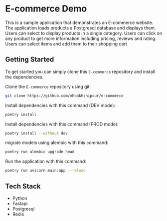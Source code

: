 # E-commerce Demo

This is a sample application that demonstrates an E-commerce website. The application loads 
products a Postgresql database and displays them. Users can select to display products in a single category. Users can 
click on any product to get more information including pricing, reviews and rating. Users can select items and 
add them to their shopping cart


## Getting Started
To get started  you can simply clone this `E-commerce` repository and install the dependencies.

Clone the `E-commerce` repository using git:

```bash
git clone https://github.com/mhbakhshipour/e-commerce
```

Install dependencies with this command (DEV mode):
```bash
poetry install
```

Install dependencies with this command (PROD mode):
```bash
poetry install --without dev
```

migrate models using alembic with this command:
```bash
poetry run alembic upgrade head
```

Run the application with this command:
```bash
poetry run uvicorn main:app --reload
```

## Tech Stack
* Python
* Fastapi
* Postgresql
* Redis